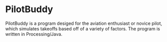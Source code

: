 # PilotBuddy

PilotBuddy is a program desiged for the aviation enthusiast or novice pilot, which simulates takeoffs based off of a variety of factors. The program is written in Processing/Java.
